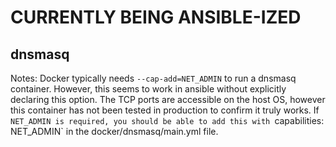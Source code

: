 # CURRENTLY BEING ANSIBLE-IZED

## dnsmasq

Notes:
Docker typically needs `--cap-add=NET_ADMIN` to run a dnsmasq container. However, this seems to work in ansible without explicitly declaring this option. The TCP ports are accessible on the host OS, however this container has not been tested in production to confirm it truly works. If `NET_ADMIN is required, you should be able to add this with `capabilities: NET_ADMIN` in the docker/dnsmasq/main.yml file.
